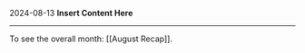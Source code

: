 2024-08-13
__Insert Content Here__
_______________________
To see the overall month: [[August Recap]].